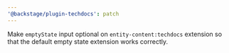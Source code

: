 ```yaml
---
'@backstage/plugin-techdocs': patch
---
```


Make `emptyState` input optional on `entity-content:techdocs` extension so that
the default empty state extension works correctly.

